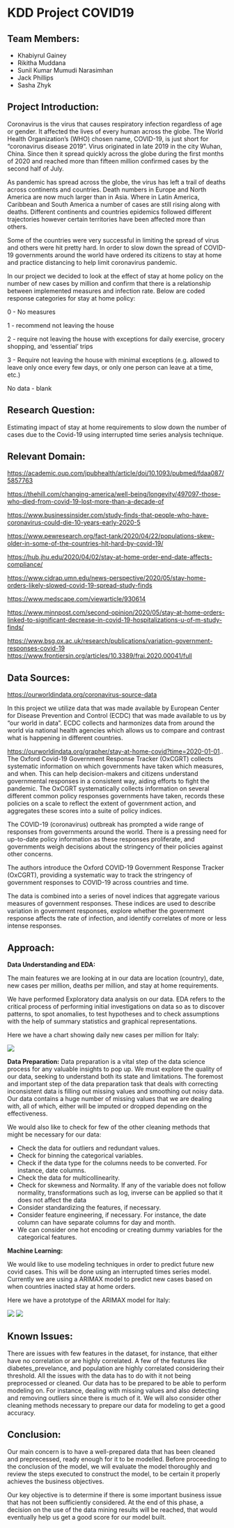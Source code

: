 # KDD Project COVID19

Team Members:
-
- Khabiyrul Gainey
- Rikitha Muddana
- Sunil Kumar Mumudi Narasimhan
- Jack Phillips
- Sasha Zhyk

Project Introduction:
-
Coronavirus is the virus that causes respiratory infection regardless of age or gender. It affected the lives of every human across the globe.  The World Health Organization’s (WHO) chosen name, COVID-19, is just short for “coronavirus disease 2019”. Virus originated in late 2019 in the city Wuhan, China. Since then it spread quickly across the globe during the first months of 2020 and reached more than fifteen million confirmed cases by the second half of July.

As pandemic has spread across the globe, the virus has left a trail of deaths across continents and countries. Death numbers in Europe and North America are now much larger than in Asia. Where in Latin America, Caribbean and South America a number of  cases are still rising along with deaths. Different continents and countries  epidemics followed different trajectories however certain territories have been affected more than others.

Some of the countries were very successful in limiting the spread of virus and others were hit pretty hard. In order to slow down the spread of COVID-19  governments around the world have ordered its citizens to stay at home and practice distancing to help limit coronavirus pandemic. 

In our project we decided to look at the effect of stay at home policy on the number of  new cases by million  and confirm that there is a relationship between implemented measures and infection rate. Below are  coded  response categories for stay at home policy:

0 - No measures

1 - recommend not leaving the house

2 - require not leaving the house with exceptions for daily exercise, grocery shopping, and ‘essential’ trips

3 - Require not leaving the house with minimal exceptions (e.g. allowed to leave only once every few days, or only one person can leave at a time, etc.)

No data - blank




Research Question:
-
Estimating impact of stay at home requirements to slow down the number of cases due to the Covid-19 using interrupted time series analysis technique. 

Relevant Domain:
-

https://academic.oup.com/jpubhealth/article/doi/10.1093/pubmed/fdaa087/5857763

https://thehill.com/changing-america/well-being/longevity/497097-those-who-died-from-covid-19-lost-more-than-a-decade-of

https://www.businessinsider.com/study-finds-that-people-who-have-coronavirus-could-die-10-years-early-2020-5

https://www.pewresearch.org/fact-tank/2020/04/22/populations-skew-older-in-some-of-the-countries-hit-hard-by-covid-19/

https://hub.jhu.edu/2020/04/02/stay-at-home-order-end-date-affects-compliance/

https://www.cidrap.umn.edu/news-perspective/2020/05/stay-home-orders-likely-slowed-covid-19-spread-study-finds

https://www.medscape.com/viewarticle/930614

https://www.minnpost.com/second-opinion/2020/05/stay-at-home-orders-linked-to-significant-decrease-in-covid-19-hospitalizations-u-of-m-study-finds/

https://www.bsg.ox.ac.uk/research/publications/variation-government-responses-covid-19
https://www.frontiersin.org/articles/10.3389/frai.2020.00041/full



Data Sources:
-
https://ourworldindata.org/coronavirus-source-data

In this project we utilize data that was made available by European Center for Disease Prevention and Control (ECDC) that was made available to us by “our world in data”. ECDC  collects and harmonizes data from around the world via national health agencies  which allows us to compare and contrast what is happening in different  countries.

https://ourworldindata.org/grapher/stay-at-home-covid?time=2020-01-01..
The Oxford Covid-19 Government Response Tracker (OxCGRT) collects systematic information on which governments have taken which measures, and when. This can help decision-makers and citizens understand governmental responses in a consistent way, aiding efforts to fight the pandemic. The OxCGRT systematically collects information on several different common policy responses governments have taken, records these policies on a scale to reflect the extent of government action, and aggregates these scores into a suite of policy indices.

The COVID-19 (coronavirus) outbreak has prompted a wide range of responses from governments around the world. There is a pressing need for up-to-date policy information as these responses proliferate, and governments weigh decisions about the stringency of their policies against other concerns.

The authors introduce the Oxford COVID-19 Government Response Tracker (OxCGRT), providing a systematic way to track the stringency of government responses to COVID-19 across countries and time. 

The data is combined into a series of novel indices that aggregate various measures of government responses. These indices are used to describe variation in government responses, explore whether the government response affects the rate of infection, and identify correlates of more or less intense responses.


Approach:
-
  **Data Understanding and EDA:**
  
The main features we are looking at in our data are location (country), date, new cases per million, deaths per million, and stay at home requirements. 

We have performed Exploratory data analysis on our data. EDA refers to the critical process of performing initial investigations on data so as to discover patterns, to spot anomalies, to test  hypotheses and to check assumptions with the help of summary statistics and graphical representations. 

Here we have a chart showing daily new cases per million for Italy:

![](https://i.imgur.com/Cxl1nfa.png)
  
  
  **Data Preparation:**
  Data preparation is a vital step of the data science process for any valuable insights to pop up. We must explore the quality of our data, seeking to understand both its state and limitations. The foremost and important step of the data preparation task that deals with correcting inconsistent data is filling out missing values and smoothing out noisy data. Our data contains a huge number of missing values that we are dealing with, all of which, either will be imputed or dropped depending on the effectiveness.

We would also like to check for few of the other cleaning methods that might be necessary for our data:
- Check the data for outliers and redundant values.
- Check for binning the categorical variables.
- Check if the data type for the columns needs to be converted. For instance, date columns.
- Check the data for multicollinearity.
- Check for skewness and Normality. If any of the variable does not follow normality, transformations such as log, inverse can be applied so that it does not affect the data
- Consider standardizing the features, if necessary.
- Consider feature engineering, if necessary. For instance, the date column can have separate columns for day and month.
- We can consider one hot encoding or creating dummy variables for the categorical features.


  
 **Machine Learning:**
  
We would like to use modeling techniques in order to predict future new covid cases. This will be done using an interrupted times series model. Currently we are using a ARIMAX model to predict new cases based on when countries inacted stay at home orders. 

Here we have a prototype of the ARIMAX model for Italy:

![](https://i.imgur.com/tpqFPAs.png)
![](https://i.imgur.com/PxzGxZL.png)

  
  
Known Issues:
-
There are issues with few features in the dataset, for instance,  that either have no correlation or are highly correlated. A few of the features like diabetes_prevelance, and population are highly correlated considering their threshold. All the issues with the data has to do with it not being preprocessed or cleaned. Our data has to be prepared to be able to perform modeling on. For instance, dealing with missing values and also detecting and removing outliers since there is much of it. We will also consider other cleaning methods necessary to prepare our data for modeling to get a good accuracy.

Conclusion:
-
Our main concern is to have a well-prepared data that has been cleaned and preprecessed, ready enough for it to be modelled. Before proceeding to the conclusion of the model, we will evaluate the model thoroughly and review the steps executed to construct the model, to be certain it properly achieves the business objectives. 

Our key objective is to determine if there is some important business issue that has not been sufficiently considered. At the end of this phase, a decision on the use of the data mining results will be reached, that would eventually help us get a good score for our model built.

